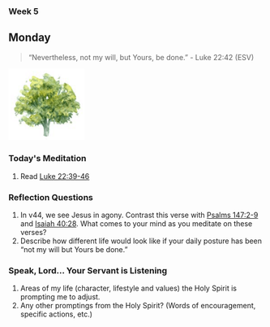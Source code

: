 ### Week 5

## Monday

>  “Nevertheless, not my will, but Yours, be done.” - Luke 22:42 (ESV)

<img src="/assets/img/tree.png" style="width: 150px">

### Today's Meditation
1. Read <a href="https://www.biblegateway.com/passage/?search=Luke+22%3A39-46&version=ESV" target="_blank">Luke 22:39-46</a>


### Reflection Questions
1. In v44, we see Jesus in agony. Contrast this verse with <a href="https://www.biblegateway.com/passage/?search=Psalms++147%3A2-9&version=ESV" target="_blank">Psalms 147:2-9</a> and <a href="https://www.biblegateway.com/passage/?search=Isaiah+40%3A28&version=ESV" target="_blank">Isaiah 40:28</a>. What comes to your mind as you meditate on these verses?
2. Describe how different life would look like if your daily posture has been “not my will but Yours be done.”


### Speak, Lord... Your Servant is Listening
1. Areas of my life (character, lifestyle and values) the Holy Spirit is prompting me to adjust.
2. Any other promptings from the Holy Spirit? (Words of encouragement, specific actions, etc.)